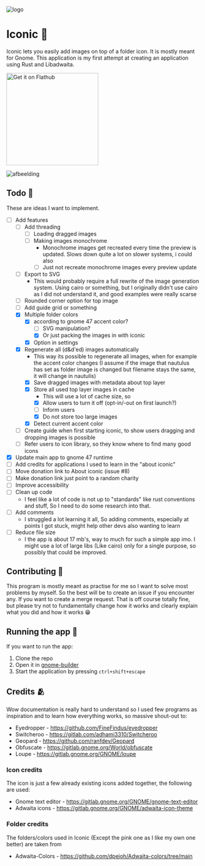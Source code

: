 ![logo](https://raw.githubusercontent.com/youpie/Folder_icon_creator/main/data/icons/nl.emphisia.icon.svg)

# Iconic 📁

Iconic lets you easily add images on top of a folder icon. It is mostly meant for Gnome. 
This application is my first attempt at creating an application using Rust and Libadwaita.

<a href='https://flathub.org/apps/details/nl.emphisia.icon'><img width='240' alt='Get it on Flathub' src='https://flathub.org/api/badge?locale=en&light'/></a>

![afbeelding](https://github.com/youpie/Iconic/blob/main/data/screenshots/Main%20screen%20dark.png?raw=true)

## Todo 📝
These are ideas I want to implement.
- [ ] Add features
    - [ ] Add threading
        - [ ] Loading dragged images
        - [ ] Making images monochrome
            - Monochrome images get recreated every time the preview is updated. Slows down quite a lot on slower systems, i could also
            - [ ] Just not recreate monochrome images every preview update
    - [ ] Export to SVG
        - This would probably require a full rewrite of the image generation system. Using cairo or something, but I originally didn't use cairo as I did not understand it, and good examples were really scarse 
    - [ ] Rounded corner option for top image
    - [ ] Add guide grid or something
    - [X] Multiple folder colors
        - [x] according to gnome 47 accent color?
            - [ ] SVG manipulation?
            - [X] Or just packing the images in with iconic
        - [x] Option in settings
    - [x] Regenerate all (d&d'ed) images automatically
        - This way its possible to regenerate all images, when for example the accent color changes (I assume if the image that nautulus has set as folder image is changed but filename stays the same, it will change in nautulis)
        - [x] Save dragged images with metadata about top layer
        - [x] Store all used top layer images in cache
            - This will use a lot of cache size, so
            - [X] Allow users to turn it off (opt-in/-out on first launch?)
            - [ ] Inform users 
            - [X] Do not store too large images
        - [X] Detect current accent color
    - [ ] Create guide when first starting iconic, to show users dragging and dropping images is possible
    - [ ] Refer users to icon library, so they know where to find many good icons   
- [X] Update main app to gnome 47 runtime
- [ ] Add credits for applications I used to learn in the "about iconic"
- [ ] Move donation link to About iconic (issue #8)
- [ ] Make donation link just point to a random charity
- [ ] Improve accessibility
- [ ] Clean up code
    - I feel like a lot of code is not up to "standards" like rust conventions and stuff, So I need to do some research into that. 
- [ ] Add comments
    - I struggled a lot learning it all, So adding comments, especially at points I got stuck, might help other devs also wanting to learn 
- [ ] Reduce file size
    - I the app is about 17 mb's, way to much for such a simple app imo. I might use a lot of large libs (Like cairo) only for a single purpose, so possibly that could be improved.

## Contributing 🤝
This program is mostly meant as practise for me so I want to solve most problems by myself. So the best will be to create an issue if you encounter any.
If you want to create a merge request. That is off course totally fine, but please try not to fundamentally change how it works and clearly explain what you did and how it works 😁

## Running the app 🏃
If you want to run the app:
1. Clone the repo
2. Open it in [gnome-builder](https://flathub.org/apps/org.gnome.Builder)
3. Start the application by pressing `ctrl+shift+escape`

## Credits 🫂
Wow documentation is really hard to understand so I used few programs as inspiration and to learn how everything works, so massive shout-out to:
- Eyedropper - https://github.com/FineFindus/eyedropper
- Switcheroo - https://gitlab.com/adhami3310/Switcheroo
- Geopard - https://github.com/ranfdev/Geopard
- Obfuscate - https://gitlab.gnome.org/World/obfuscate
- Loupe - https://gitlab.gnome.org/GNOME/loupe

### Icon credits
The icon is just a few already existing icons added together, the following are used:
- Gnome text editor - https://gitlab.gnome.org/GNOME/gnome-text-editor
- Adwaita icons - https://gitlab.gnome.org/GNOME/adwaita-icon-theme

### Folder credits
The folders/colors used in Iconic (Except the pink one as I like my own one better) are taken from 
- Adwaita-Colors - https://github.com/dpejoh/Adwaita-colors/tree/main

